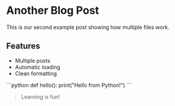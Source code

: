 # Another Blog Post

This is our second example post showing how multiple files work.

## Features

- Multiple posts
- Automatic loading
- Clean formatting

\`\`\`python
def hello():
    print("Hello from Python!")
\`\`\`

> Learning is fun!
